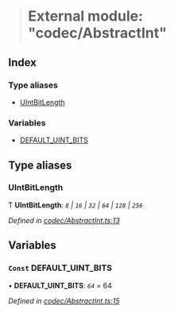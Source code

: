 > # External module: "codec/AbstractInt"

## Index

### Type aliases

* [UIntBitLength](_codec_abstractint_.md#uintbitlength)

### Variables

* [DEFAULT_UINT_BITS](_codec_abstractint_.md#const-default_uint_bits)

## Type aliases

###  UIntBitLength

Ƭ **UIntBitLength**: *`8` | `16` | `32` | `64` | `128` | `256`*

*Defined in [codec/AbstractInt.ts:13](https://github.com/polkadot-js/api/blob/604812d/packages/types/src/codec/AbstractInt.ts#L13)*

## Variables

### `Const` DEFAULT_UINT_BITS

• **DEFAULT_UINT_BITS**: *`64`* = 64

*Defined in [codec/AbstractInt.ts:15](https://github.com/polkadot-js/api/blob/604812d/packages/types/src/codec/AbstractInt.ts#L15)*